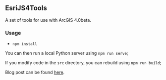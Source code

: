 ## EsriJS4Tools
A set of tools for use with ArcGIS 4.0beta.

### Usage
* `npm install`

You can then run a local Python server using `npm run serve`;

If you modify code in the `src` directory, you can rebuild using `npm run build`;

Blog post can be found [here](http://odoe.net/blog/quick-tip-tools-for-arcgis-jsapi-4-0beta1).
